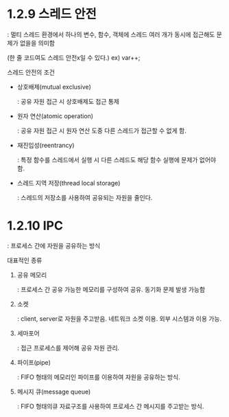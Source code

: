 # 1.2.9 스레드 안전

: 멀티 스레드 환경에서 하나의 변수, 함수, 객체에 스레드 여러 개가 동시에 접근해도 문제가 없을을 의미함

(한 줄 코드여도 스레드 안전x일 수 있다.) ex) var++;

스레드 안전의 조건

- 상호배제(mutual exclusive)
    
    : 공유 자원 접근 시 상호배제도 접근 통제
    
- 원자 연산(atomic operation)
    
    : 공유 자원 접근 시 원자 연산 도중 다른 스레드가 접근할 수 없게 함.
    
- 재진입성(reentrancy)
    
    : 특정 함수를 스레드에서 실행 시 다른 스레드도 해당 함수 실행에 문제가 없어야함.
    
- 스레드 지역 저장(thread local storage)
    
    : 스레드의 저장소를 사용하여 공유되는 자원을 줄인다. 
    

# 1.2.10 IPC

: 프로세스 간에 자원을 공유하는 방식

대표적인 종류

1. 공유 메모리
    
    : 프로세스 간 공유 가능한 메모리를 구성하여 공유. 동기화 문제 발생 가능함
    
2. 소켓
    
    : client, server로 자원을 주고받음. 네트워크 소켓 이용. 외부 시스템과 이용 가능.
    
3. 세마포어
    
    : 접근 프로세스를 제어해 공유 자원 관리.
    
4. 파이프(pipe)
    
    : FIFO 형태의 메모리인 파이프를 이용하여 자원을 공유하는 방식.
    
5. 메시지 큐(message queue)
    
    : FIFO 형태의큐 자료구조를 사용하여 프로세스 간 메시지를 주고받는 방식.
